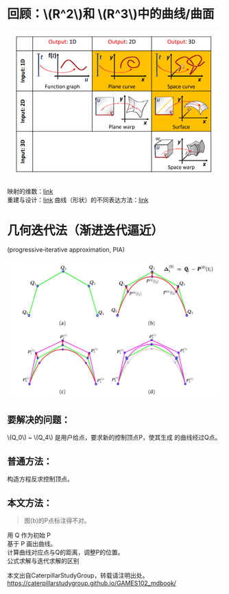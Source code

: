 # 回顾：\\(R^2\\)和 \\(R^3\\)中的曲线/曲面   

![](../assets/离散1.png)  

映射的维数：[link](../ParametricFitting/VectorValue.md)   
重建与设计：[link](../BezierCurve/Review.md)
曲线（形状）的不同表达方法：[link](../ImplicitCurves/Review.md)    

# 几何迭代法（渐进迭代逼近）     

(progressive‐iterative approximation, PIA)     

![](../assets/离散8.png)    

## 要解决的问题：   

\\(Q_0\\) ~ \\(Q_4\\) 是用户给点，要求新的控制顶点P，使其生成
的曲线经过Q点。     

## 普通方法：

构造方程反求控制顶点。    

## 本文方法： 

> 图(b)的P点标注得不对。     

用 Q 作为初始 P       
基于 P 画出曲线。    
计算曲线对应点与Q的距离，调整P的位置。    
公式求解与迭代求解的区别   

本文出自CaterpillarStudyGroup，转载请注明出处。
https://caterpillarstudygroup.github.io/GAMES102_mdbook/
